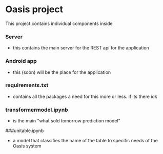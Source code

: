 # Oasis project
This project contains individual components inside
### Server 
- this contains the main server for the REST api for the application

### Android app
-  this (soon) will be the place for the application

### requirements.txt
-  contains all the packages a need for this more or less. if its there idk

### transformermodel.ipynb
- is the main "what sold tomorrow prediction model"

###unitable.ipynb
- a model that classifies the name of the table to specific needs of the Oasis system


